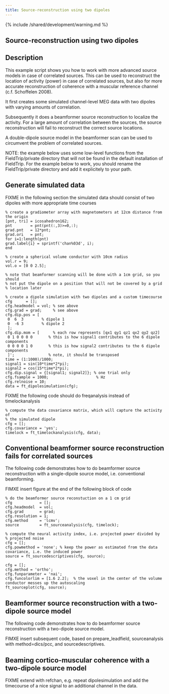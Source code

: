 ```yaml
---
title: Source-reconstruction using two dipoles
---
```


{% include /shared/development/warning.md %}

## Source-reconstruction using two dipoles

## Description

This example script shows you how to work with more advanced source models in case of correlated sources. This can be used to reconstruct the location of activity (power) in case of correlated sources, but also for more accurate reconstruction of coherence with a muscular reference channel (c.f. Schoffelen 2008).

It first creates some simulated channel-level MEG data with two dipoles with varying amounts of correlation.

Subsequently it does a beamformer source reconstruction to localize the activity. For a large amount of correlation between the sources, the source reconstruction will fail to reconstruct the correct source locations.

A double-dipole source model in the beamformer scan can be used to circumvent the problem of correlated sources.

NOTE: the example below uses some low-level functions from the FieldTrip/private directory that will not be found in the default installation of FieldTrip. For the example below to work, you should rename the FieldTrip/private directory and add it explicitely to your path.

## Generate simulated data

FIXME in the following section the simulated data should consist of two dipoles with more appropriate time courses

    % create a gradiometer array with magnetometers at 12cm distance from the origin
    [pnt, tri] = icosahedron162;
    pnt        = pnt(pnt(:,3)>=0,:);
    grad.pnt   = 12*pnt;
    grad.ori   = pnt;
    for i=1:length(pnt)
    grad.label{i} = sprintf('chan%03d', i);
    end

    % create a spherical volume conductor with 10cm radius
    vol.r = 9;
    vol.o = [0 0 2.5];

    % note that beamformer scanning will be done with a 1cm grid, so you should
    % not put the dipole on a position that will not be covered by a grid
    % location later

    % create a dipole simulation with two dipoles and a custom timecourse
    cfg      = [];
    cfg.headmodel = vol; % see above
    cfg.grad = grad;     % see above
    cfg.dip.pos = [
     0  6  3        % dipole 1
     0  -6 3        % dipole 2
     ];
    cfg.dip.mom = [      % each row represents [qx1 qy1 qz1 qx2 qy2 qz2]
     0 1 0 0 0 0       % this is how signal1 contributes to the 6 dipole components
     0 0 0 0 1 0       % this is how signal2 contributes to the 6 dipole components
     ]';               % note, it should be transposed
    time = (1:1000)/1000;
    signal1 = sin(10*time*2*pi);
    signal2 = cos(15*time*2*pi);
    cfg.dip.signal = {[signal1; signal2]}; % one trial only
    cfg.fsample = 1000;                     % Hz
    cfg.relnoise = 10;
    data = ft_dipolesimulation(cfg);

FIXME the following code should do freqanalysis instead of timelockanalysis

    % compute the data covariance matrix, which will capture the activity of
    % the simulated dipole
    cfg = [];
    cfg.covariance = 'yes';
    timelock = ft_timelockanalysis(cfg, data);

## Conventional beamformer source reconstruction fails for correlated sources

The following code demonstrates how to do beamformer source reconstruction with a single-dipole source model, i.e. conventional beamforming.

FIMXE insert figure at the end of the following block of code

    % do the beamformer source reconstuction on a 1 cm grid
    cfg            = [];
    cfg.headmodel  = vol;
    cfg.grad       = grad;
    cfg.resolution = 1;
    cfg.method     = 'lcmv';
    source         = ft_sourceanalysis(cfg, timelock);

    % compute the neural activity index, i.e. projected power divided by
    % projected noise
    cfg = [];
    cfg.powmethod = 'none'; % keep the power as estimated from the data covariance, i.e. the induced power
    source = ft_sourcedescriptives(cfg, source);

    cfg = [];
    cfg.method = 'ortho';
    cfg.funparameter = 'nai';
    cfg.funcolorlim = [1.6 2.2];  % the voxel in the center of the volume conductor messes up the autoscaling
    ft_sourceplot(cfg, source);

## Beamformer source reconstruction with a two-dipole source model

The following code demonstrates how to do beamformer source reconstruction with a two-dipole source model.

FIMXE insert subsequent code, based on prepare_leadfield, sourceanalysis with method=dics/pcc, and sourcedescriptives.

## Beaming cortico-muscular coherence with a two-dipole source model

FIXME extend with refchan, e.g. repeat dipolesimulation and add the timecourse of a nice signal to an additional channel in the data.
